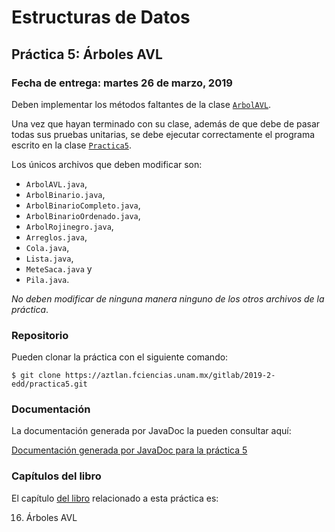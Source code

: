 Estructuras de Datos
====================

Práctica 5: Árboles AVL
-----------------------

### Fecha de entrega: martes 26 de marzo, 2019

Deben implementar los métodos faltantes de la clase
[`ArbolAVL`](https://aztlan.fciencias.unam.mx/gitlab/2019-2-edd/practica5/blob/master/src/main/java/mx/unam/ciencias/edd/ArbolAVL.java).

Una vez que hayan terminado con su clase, además de que debe de pasar todas sus
pruebas unitarias, se debe ejecutar correctamente el programa escrito en la
clase
[`Practica5`](https://aztlan.fciencias.unam.mx/gitlab/2019-2-edd/practica5/blob/master/src/main/java/mx/unam/ciencias/edd/Practica5.java).

Los únicos archivos que deben modificar son:

* `ArbolAVL.java`,
* `ArbolBinario.java`,
* `ArbolBinarioCompleto.java`,
* `ArbolBinarioOrdenado.java`,
* `ArbolRojinegro.java`,
* `Arreglos.java`,
* `Cola.java`,
* `Lista.java`,
* `MeteSaca.java` y
* `Pila.java`.

*No deben modificar de ninguna manera ninguno de los otros archivos de la
práctica*.

### Repositorio

Pueden clonar la práctica con el siguiente comando:

```shell
$ git clone https://aztlan.fciencias.unam.mx/gitlab/2019-2-edd/practica5.git
```

### Documentación

La documentación generada por JavaDoc la pueden consultar aquí:

[Documentación generada por JavaDoc para la práctica 5](https://aztlan.fciencias.unam.mx/~canek/2019-2-edd/practica5/apidocs/index.html)

### Capítulos del libro

El capítulo
[del libro](https://tienda.fciencias.unam.mx/es/home/437-estructuras-de-datos-con-java-moderno-9786073009157.html)
relacionado a esta práctica es:

16. Árboles AVL
